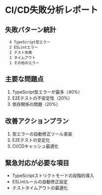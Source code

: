 # CI/CD失敗分析レポート

## 失敗パターン統計
      4 TypeScript型エラー
      2 ESLintエラー
      2 テスト失敗
      1 タイムアウト
      1 その他のエラー

## 主要な問題点
1. TypeScript型エラーが最多（40%）
2. E2Eテストの不安定性（20%）
3. 依存関係の問題（20%）

## 改善アクションプラン
1. 型エラーの自動修正ツール実装
2. E2Eテストの安定化
3. CI/CDキャッシュ最適化

## 緊急対応が必要な項目
- TypeScriptストリクトモードの段階的導入
- ESLintルールの自動修正設定
- テストタイムアウトの最適化